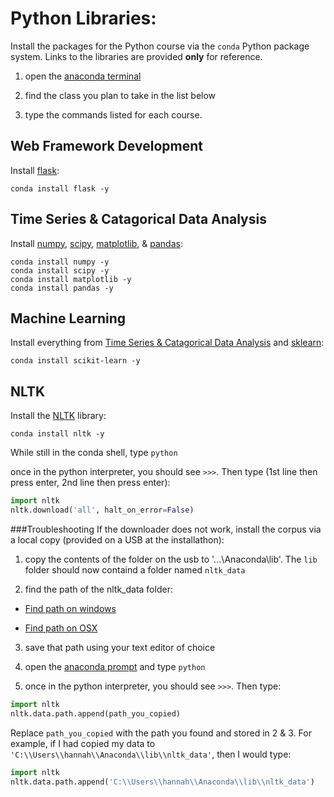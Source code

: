 Python Libraries:
=================
Install the packages for the Python course via the `conda` Python package system. Links to the libraries are provided **only** for reference.

1) open the [anaconda terminal](anaconda.md)

2) find the class you plan to take in the list below

3) type the commands listed for each course. 

Web Framework Development
--------------------------
Install [flask](http://flask.pocoo.org/):
```
conda install flask -y
```

Time Series & Catagorical Data Analysis
----------------------------------------
Install [numpy](http://www.numpy.org/), [scipy](https://www.scipy.org/), 
[matplotlib](http://matplotlib.org/), & [pandas](http://pandas.pydata.org/):
```
conda install numpy -y
conda install scipy -y
conda install matplotlib -y
conda install pandas -y
```

Machine Learning
----------------
Install everything from [Time Series & Catagorical Data Analysis](#time-series--catagorical-data-analysis)
and [sklearn](http://scikit-learn.org/stable/):
```
conda install scikit-learn -y
```

NLTK
----

Install the [NLTK](http://www.nltk.org/) library:

```
conda install nltk -y
```
While still in the conda shell, type `python`

once in the python interpreter, you should see `>>>`. Then type (1st line then press enter, 2nd line then press enter):

```python
import nltk
nltk.download('all', halt_on_error=False)
```

###Troubleshooting
If the downloader does not work, install the corpus via a local copy (provided on a USB at the installathon):
1) copy the contents of the folder on the usb to '...\\Anaconda\\lib'. The `lib` folder should now containd a folder named `nltk_data`

2) find the path of the nltk_data folder:
  * [Find path on windows](http://www.dummies.com/how-to/content/how-to-find-a-folders-path-name-in-windows-explore.html)

  * [Find path on OSX](http://osxdaily.com/2015/11/05/copy-file-path-name-text-mac-os-x-finder/)

3) save that path using your text editor of choice

4) open the [anaconda prompt](anaconda.md) and type `python`
  
5) once in the python interpreter, you should see `>>>`. Then type:

```python
import nltk
nltk.data.path.append(path_you_copied)
```

  Replace `path_you_copied` with the path you found and stored in 2 & 3. For example, if I had copied 
  my data to `'C:\\Users\\hannah\\Anaconda\\lib\\nltk_data'`, then I would type:

```python
import nltk
nltk.data.path.append('C:\\Users\\hannah\\Anaconda\\lib\\nltk_data')
```
  





